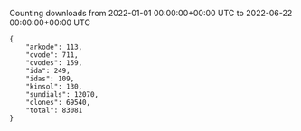 
Counting downloads from 2022-01-01 00:00:00+00:00 UTC to 2022-06-22 00:00:00+00:00 UTC

```
{
    "arkode": 113,
    "cvode": 711,
    "cvodes": 159,
    "ida": 249,
    "idas": 109,
    "kinsol": 130,
    "sundials": 12070,
    "clones": 69540,
    "total": 83081
}
```
